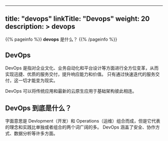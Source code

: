
---
title: "devops"
linkTitle: "Devops"
weight: 20
description: >
    devops
---

{{% pageinfo %}}
**devops** 是什么？
{{% /pageinfo %}}


## DevOps
DevOps 是指对企业文化、业务自动化和平台设计等方面进行全方位变革，从而实现迅捷、优质的服务交付，提升响应能力和价值。
只有通过快速迭代的服务交付，这一切才能变为现实。

DevOps 可以将传统应用和最新的云原生应用于基础架构彼此相连。

## DevOps 到底是什么？
字面意思是 Devlopment（开发）和 Operations（运维）组合而成，但是它代表的理念和实践比单独或者组合的两个词广阔的多。
DevOps 涵盖了安全、协作方式、数据分析等许多方面。



